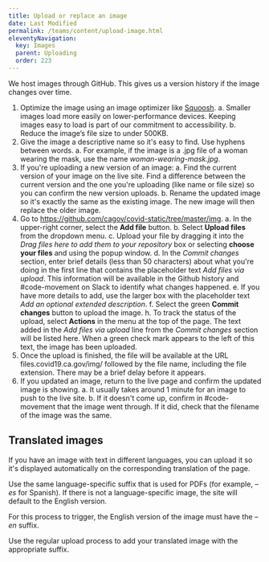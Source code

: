 ```yaml
---
title: Upload or replace an image
date: Last Modified 
permalink: /teams/content/upload-image.html
eleventyNavigation:
  key: Images
  parent: Uploading
  order: 223
---
```


We host images through GitHub. This gives us a version history if the image changes over time.

1. Optimize the image using an image optimizer like [Squoosh](https://squoosh.app/).
  a. Smaller images load more easily on lower-performance devices. Keeping images easy to load is part of our commitment to accessibility.
  b. Reduce the image’s file size to under 500KB.
3. Give the image a descriptive name so it's easy to find. Use hyphens between words.
  a. For example, if the image is a .jpg file of a woman wearing the mask, use the name _woman-wearing-mask.jpg_.
3. If you're uploading a new version of an image:
  a. Find the current version of your image on the live site. Find a difference between the current version and the one you're uploading (like name or file size) so you can confirm the new version uploads.
  b. Rename the updated image so it's exactly the same as the existing image. The new image will then replace the older image.
4. Go to https://github.com/cagov/covid-static/tree/master/img.
  a. In the upper-right corner, select the **Add file** button.
  b. Select **Upload files** from the dropdown menu.
  c. Upload your file by dragging it into the _Drag files here to add them to your repository_ box or selecting **choose your files** and using the popup window. 
  d. In the _Commit changes_ section, enter brief details (less than 50 characters) about what you're doing in the first line that contains the placeholder text _Add files via upload_. This information will be available in the Github history and #code-movement on Slack to identify what changes happened. 
  e. If you have more details to add, use the larger box with the placeholder text _Add an optional extended description_.
  f. Select the green **Commit changes** button to upload the image.
  h. To track the status of the upload, select **Actions** in the menu at the top of the page. The text added in the _Add files via upload_ line from the _Commit changes_ section will be listed here. When a green check mark appears to the left of this text, the image has been uploaded.
5. Once the upload is finished, the file will be available at the URL files.covid19.ca.gov/img/ followed by the file name, including the file extension. There may be a brief delay before it appears.
6. If you updated an image, return to the live page and confirm the updated image is showing.
  a. It usually takes around 1 minute for an image to push to the live site.
  b. If it doesn't come up, confirm in #code-movement that the image went through. If it did, check that the filename of the image was the same.

## Translated images

If you have an image with text in different languages, you can upload it so it's displayed automatically on the corresponding translation of the page. 

Use the same language-specific suffix that is used for PDFs (for example, _–es_ for Spanish). If there is not a language-specific image, the site will default to the English version.

For this process to trigger, the English version of the image must have the _–en_ suffix.

Use the regular upload process to add your translated image with the appropriate suffix.
